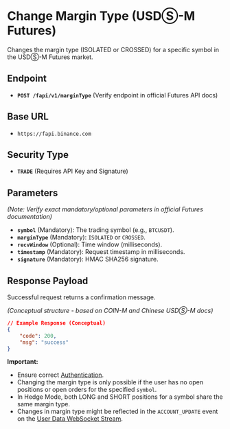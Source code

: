 # Change Margin Type (USDⓈ-M Futures)

Changes the margin type (ISOLATED or CROSSED) for a specific symbol in the USDⓈ-M Futures market.

## Endpoint

*   **`POST /fapi/v1/marginType`** (Verify endpoint in official Futures API docs)

## Base URL

*   `https://fapi.binance.com`

## Security Type

*   **`TRADE`** (Requires API Key and Signature)

## Parameters

*(Note: Verify exact mandatory/optional parameters in official Futures documentation)*

*   **`symbol`** (Mandatory): The trading symbol (e.g., `BTCUSDT`).
*   **`marginType`** (Mandatory): `ISOLATED` or `CROSSED`.
*   **`recvWindow`** (Optional): Time window (milliseconds).
*   **`timestamp`** (Mandatory): Request timestamp in milliseconds.
*   **`signature`** (Mandatory): HMAC SHA256 signature.

## Response Payload

Successful request returns a confirmation message.

*(Conceptual structure - based on COIN-M and Chinese USDⓈ-M docs)*

```json
// Example Response (Conceptual)
{
	"code": 200,
	"msg": "success"
}
```

**Important:**
*   Ensure correct [Authentication](./../../authentication.md).
*   Changing the margin type is only possible if the user has no open positions or open orders for the specified `symbol`.
*   In Hedge Mode, both LONG and SHORT positions for a symbol share the same margin type.
*   Changes in margin type might be reflected in the `ACCOUNT_UPDATE` event on the [User Data WebSocket Stream](./../websocket/usds-m-futures.md). 